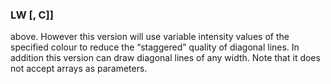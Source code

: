 

### LW [, C]]

above. However this version will use variable intensity values of the specified colour to reduce the “staggered” quality of diagonal lines. In addition this version can draw diagonal lines of any width. Note that it does not accept arrays as parameters.
